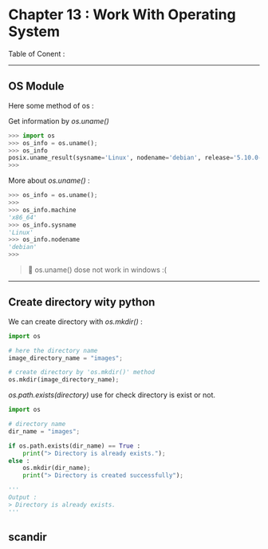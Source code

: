 Chapter 13 : Work With Operating System
=======================================

Table of Conent : 

<hr />

## OS Module
Here some method of os : 

Get information by *os.uname()*
```py
>>> import os
>>> os_info = os.uname();
>>> os_info
posix.uname_result(sysname='Linux', nodename='debian', release='5.10.0-19-amd64', version='#1 SMP Debian 5.10.149-2 (2022-10-21)', machine='x86_64')
>>> 
```

More about *os.uname()* : 
```py
>>> os_info = os.uname();
>>> 
>>> os_info.machine
'x86_64'
>>> os_info.sysname
'Linux'
>>> os_info.nodename
'debian'
>>> 
```

> 🔴 os.uname() dose not work in windows :(

<hr />

## Create directory wity python

We can create directory with *os.mkdir()* : 
```py
import os

# here the directory name 
image_directory_name = "images";

# create directory by 'os.mkdir()' method
os.mkdir(image_directory_name);
```

*os.path.exists(directory)* use for check directory is exist or not.
```py
import os

# directory name
dir_name = "images";

if os.path.exists(dir_name) == True : 
    print("> Directory is already exists.");
else : 
    os.mkdir(dir_name);
    print("> Directory is created successfully");

'''
Output :
> Directory is already exists.
'''
```

## scandir